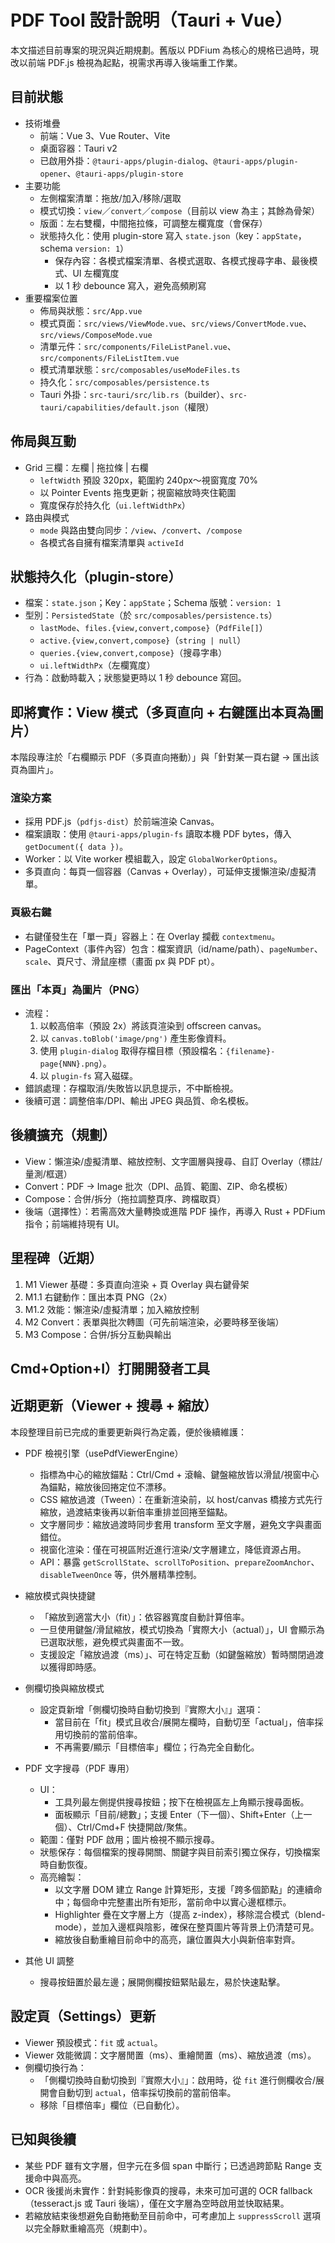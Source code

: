 # PDF Tool 設計說明（Tauri + Vue）

本文描述目前專案的現況與近期規劃。舊版以 PDFium 為核心的規格已過時，現改以前端 PDF.js 檢視為起點，視需求再導入後端重工作業。

## 目前狀態
- 技術堆疊
  - 前端：Vue 3、Vue Router、Vite
  - 桌面容器：Tauri v2
  - 已啟用外掛：`@tauri-apps/plugin-dialog`、`@tauri-apps/plugin-opener`、`@tauri-apps/plugin-store`
- 主要功能
  - 左側檔案清單：拖放/加入/移除/選取
  - 模式切換：`view`／`convert`／`compose`（目前以 view 為主；其餘為骨架）
  - 版面：左右雙欄，中間拖拉條，可調整左欄寬度（會保存）
  - 狀態持久化：使用 plugin-store 寫入 `state.json`（key：`appState`，schema `version: 1`）
    - 保存內容：各模式檔案清單、各模式選取、各模式搜尋字串、最後模式、UI 左欄寬度
    - 以 1 秒 debounce 寫入，避免高頻刷寫
- 重要檔案位置
  - 佈局與狀態：`src/App.vue`
  - 模式頁面：`src/views/ViewMode.vue`、`src/views/ConvertMode.vue`、`src/views/ComposeMode.vue`
  - 清單元件：`src/components/FileListPanel.vue`、`src/components/FileListItem.vue`
  - 模式清單狀態：`src/composables/useModeFiles.ts`
  - 持久化：`src/composables/persistence.ts`
  - Tauri 外掛：`src-tauri/src/lib.rs`（builder）、`src-tauri/capabilities/default.json`（權限）

## 佈局與互動
- Grid 三欄：左欄 | 拖拉條 | 右欄
  - `leftWidth` 預設 320px，範圍約 240px～視窗寬度 70%
  - 以 Pointer Events 拖曳更新；視窗縮放時夾住範圍
  - 寬度保存於持久化（`ui.leftWidthPx`）
- 路由與模式
  - `mode` 與路由雙向同步：`/view`、`/convert`、`/compose`
  - 各模式各自擁有檔案清單與 `activeId`

## 狀態持久化（plugin-store）
- 檔案：`state.json`；Key：`appState`；Schema 版號：`version: 1`
- 型別：`PersistedState`（於 `src/composables/persistence.ts`）
  - `lastMode`、`files.{view,convert,compose}`（`PdfFile[]`）
  - `active.{view,convert,compose}`（`string | null`）
  - `queries.{view,convert,compose}`（搜尋字串）
  - `ui.leftWidthPx`（左欄寬度）
- 行為：啟動時載入；狀態變更時以 1 秒 debounce 寫回。

## 即將實作：View 模式（多頁直向 + 右鍵匯出本頁為圖片）
本階段專注於「右欄顯示 PDF（多頁直向捲動）」與「針對某一頁右鍵 → 匯出該頁為圖片」。

### 渲染方案
- 採用 PDF.js（`pdfjs-dist`）於前端渲染 Canvas。
- 檔案讀取：使用 `@tauri-apps/plugin-fs` 讀取本機 PDF bytes，傳入 `getDocument({ data })`。
- Worker：以 Vite worker 模組載入，設定 `GlobalWorkerOptions`。
- 多頁直向：每頁一個容器（Canvas + Overlay），可延伸支援懶渲染/虛擬清單。

### 頁級右鍵
- 右鍵僅發生在「單一頁」容器上：在 Overlay 攔截 `contextmenu`。
- PageContext（事件內容）包含：檔案資訊（id/name/path）、`pageNumber`、`scale`、頁尺寸、滑鼠座標（畫面 px 與 PDF pt）。

### 匯出「本頁」為圖片（PNG）
- 流程：
  1) 以較高倍率（預設 2x）將該頁渲染到 offscreen canvas。
  2) 以 `canvas.toBlob('image/png')` 產生影像資料。
  3) 使用 `plugin-dialog` 取得存檔目標（預設檔名：`{filename}-page{NNN}.png`）。
  4) 以 `plugin-fs` 寫入磁碟。
- 錯誤處理：存檔取消/失敗皆以訊息提示，不中斷檢視。
- 後續可選：調整倍率/DPI、輸出 JPEG 與品質、命名模板。

## 後續擴充（規劃）
- View：懶渲染/虛擬清單、縮放控制、文字圖層與搜尋、自訂 Overlay（標註/量測/框選）
- Convert：PDF → Image 批次（DPI、品質、範圍、ZIP、命名模板）
- Compose：合併/拆分（拖拉調整頁序、跨檔取頁）
- 後端（選擇性）：若需高效大量轉換或進階 PDF 操作，再導入 Rust + PDFium 指令；前端維持現有 UI。

## 里程碑（近期）
1) M1 Viewer 基礎：多頁直向渲染 + 頁 Overlay 與右鍵骨架
2) M1.1 右鍵動作：匯出本頁 PNG（2x）
3) M1.2 效能：懶渲染/虛擬清單；加入縮放控制
4) M2 Convert：表單與批次轉圖（可先前端渲染，必要時移至後端）
5) M3 Compose：合併/拆分互動與輸出



## Cmd+Option+I）打開開發者工具

## 近期更新（Viewer + 搜尋 + 縮放）

本段整理目前已完成的重要更新與行為定義，便於後續維護：

- PDF 檢視引擎（usePdfViewerEngine）
  - 指標為中心的縮放錨點：Ctrl/Cmd + 滾輪、鍵盤縮放皆以滑鼠/視窗中心為錨點，縮放後回捲定位不漂移。
  - CSS 縮放過渡（Tween）：在重新渲染前，以 host/canvas 橋接方式先行縮放，過渡結束後再以新倍率重排並回捲至錨點。
  - 文字層同步：縮放過渡時同步套用 transform 至文字層，避免文字與畫面錯位。
  - 視窗化渲染：僅在可視區附近進行渲染/文字層建立，降低資源占用。
  - API：暴露 `getScrollState`、`scrollToPosition`、`prepareZoomAnchor`、`disableTweenOnce` 等，供外層精準控制。

- 縮放模式與快捷鍵
  - 「縮放到適當大小（fit）」：依容器寬度自動計算倍率。
  - 一旦使用鍵盤/滑鼠縮放，模式切換為「實際大小（actual）」，UI 會顯示為已選取狀態，避免模式與畫面不一致。
  - 支援設定「縮放過渡（ms）」、可在特定互動（如鍵盤縮放）暫時關閉過渡以獲得即時感。

- 側欄切換與縮放模式
  - 設定頁新增「側欄切換時自動切換到『實際大小』」選項：
    - 當目前在「fit」模式且收合/展開左欄時，自動切至「actual」，倍率採用切換前的當前倍率。
    - 不再需要/顯示「目標倍率」欄位；行為完全自動化。

- PDF 文字搜尋（PDF 專用）
  - UI：
    - 工具列最左側提供搜尋按鈕；按下在檢視區左上角顯示搜尋面板。
    - 面板顯示「目前/總數」；支援 Enter（下一個）、Shift+Enter（上一個）、Ctrl/Cmd+F 快捷開啟/聚焦。
  - 範圍：僅對 PDF 啟用；圖片檢視不顯示搜尋。
  - 狀態保存：每個檔案的搜尋開關、關鍵字與目前索引獨立保存，切換檔案時自動恢復。
  - 高亮繪製：
    - 以文字層 DOM 建立 Range 計算矩形，支援「跨多個節點」的連續命中；每個命中完整畫出所有矩形，當前命中以實心邊框標示。
    - Highlighter 疊在文字層上方（提高 z-index），移除混合模式（blend-mode），並加入邊框與陰影，確保在整頁圖片等背景上仍清楚可見。
    - 縮放後自動重繪目前命中的高亮，讓位置與大小與新倍率對齊。

- 其他 UI 調整
  - 搜尋按鈕置於最左邊；展開側欄按鈕緊貼最左，易於快速點擊。

## 設定頁（Settings）更新

- Viewer 預設模式：`fit` 或 `actual`。
- Viewer 效能微調：文字層閒置（ms）、重繪閒置（ms）、縮放過渡（ms）。
- 側欄切換行為：
  - 「側欄切換時自動切換到『實際大小』」：啟用時，從 `fit` 進行側欄收合/展開會自動切到 `actual`，倍率採切換前的當前倍率。
  - 移除「目標倍率」欄位（已自動化）。

## 已知與後續

- 某些 PDF 雖有文字層，但字元在多個 span 中斷行；已透過跨節點 Range 支援命中與高亮。
- OCR 後援尚未實作：針對純影像頁的搜尋，未來可加可選的 OCR fallback（tesseract.js 或 Tauri 後端），僅在文字層為空時啟用並快取結果。
- 若縮放結束後想避免自動捲動至目前命中，可考慮加上 `suppressScroll` 選項以完全靜默重繪高亮（規劃中）。
